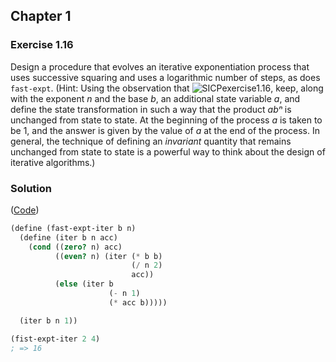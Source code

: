 ## Chapter 1

### Exercise 1.16

Design a procedure that evolves an iterative exponentiation process that uses successive squaring and uses a logarithmic number of steps, as does `fast-expt`. (Hint: Using the observation that ![SICPexercise1.16](https://i.ibb.co/3p7mdg5/SICPexercise1-16.jpg "SICPexercise1.16"), keep, along with the exponent _n_ and the base _b_, an additional state variable _a_, and define the state transformation in such a way that the product _abⁿ_ is unchanged from state to state. At the beginning of the process _a_ is taken to be 1, and the answer is given by the value of _a_ at the end of the process. In general, the technique of defining an _invariant_ quantity that remains unchanged from state to state is a powerful way to think about the design of iterative algorithms.)

### Solution

([Code](../../src/Chapter%201/Exercise%201.16.scm))

```scheme
(define (fast-expt-iter b n)
  (define (iter b n acc)
    (cond ((zero? n) acc)
          ((even? n) (iter (* b b)
                           (/ n 2)
                           acc))
          (else (iter b
                      (- n 1)
                      (* acc b)))))

  (iter b n 1))

(fist-expt-iter 2 4)
; => 16
```

